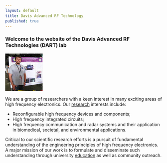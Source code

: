 ```yaml
---
layout: default
title: Davis Advanced RF Technology
published: true
---
```



### Welcome to the website of the Davis Advanced RF Technologies (DART) lab
<!---
<img src="/images/gallery.gif" width="300px" style="float:right; margin-top:10px; margin-left:15px;">
-->

![alt text](/images/daniel_s.jpg "Logo Title Text 1")

We are a group of researchers with a keen interest in many exciting areas of high frequency electronics. Our [research](/research/) interests include:

- Reconfigurable high frequency devices and components;
- High frequency integrated circuits;
- High frequency communication and radar systems and their application in biomedical, societal, and environmental applications.

Critical to our scientific research efforts is a pursuit of fundamental understanding of the engineering principles of high frequency electronics. A major mission of our work is to formulate and disseminate such understanding through university [education](/education/) as well as community outreach.
<!---
The DART lab is housed in Kemper Hall on the beautiful UC Davis campus. The lab is affiliated with the Davis Millimeter-wave Research Center (DMRC). The DMRC is broadly focused on fostering millimeter wave technology for wireless communications, radar, sensing, and imaging systems.
-->

<!--
<div class="alert alert-danger">
    A postdoc researcher position is available. More details can be found <a href="/people/postdoc-cm.html"> here </a>.
</div>
-->
<!---
<div class="alert alert-info">
    A Ph.D. position is available for Fall 2017. Strong analytical capabilities and a background in analog and/or radio frequency IC are preferred.
</div>
<!---
#### A postdoc researcher position is available for 2016. More details can be found [here](/postdoccm.html).

We are always looking for motivated students and researchers to join the group. Read [more](/joiningdart.html) if you are interested.
-->
